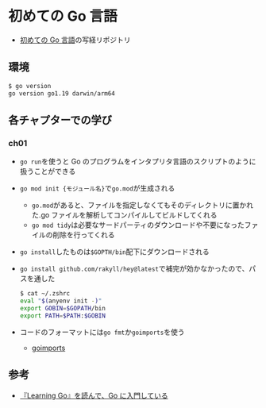 # 初めての Go 言語

- [初めての Go 言語](https://www.oreilly.co.jp/books/9784814400041/)の写経リポジトリ

## 環境

```sh
$ go version
go version go1.19 darwin/arm64
```

## 各チャプターでの学び

### ch01

- `go run`を使うと Go のプログラムをインタプリタ言語のスクリプトのように扱うことができる
- `go mod init {モジュール名}`で`go.mod`が生成される
  - `go.mod`があると、ファイルを指定しなくてもそのディレクトリに置かれた.go ファイルを解析してコンパイルしてビルドしてくれる
  - `go mod tidy`は必要なサードパーティのダウンロードや不要になったファイルの削除を行ってくれる
- `go install`したものは`$GOPTH/bin`配下にダウンロードされる
- `go install github.com/rakyll/hey@latest`で補完が効かなかったので、パスを通した

  ```sh
  $ cat ~/.zshrc
  eval "$(anyenv init -)"
  export GOBIN=$GOPATH/bin
  export PATH=$PATH:$GOBIN
  ```

- コードのフォーマットには`go fmt`か`goimports`を使う
  - [goimports](https://pkg.go.dev/golang.org/x/tools/cmd/goimports)

## 参考

- [『Learning Go』を読んで、Go に入門している](https://blog.magnolia.tech/entry/2022/06/25/161525)
